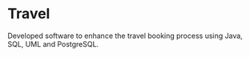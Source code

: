 # Travel
Developed software to enhance the travel booking process using Java, SQL, UML and PostgreSQL.
